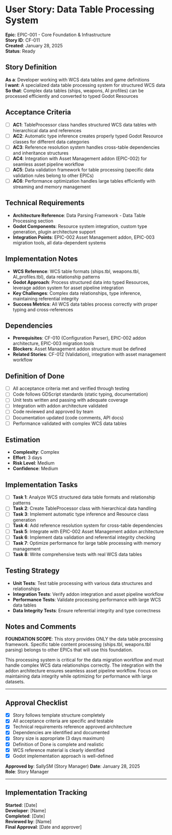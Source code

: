 # User Story: Data Table Processing System

**Epic**: EPIC-001 - Core Foundation & Infrastructure  
**Story ID**: CF-011  
**Created**: January 28, 2025  
**Status**: Ready

## Story Definition
**As a**: Developer working with WCS data tables and game definitions  
**I want**: A specialized data table processing system for structured WCS data  
**So that**: Complex data tables (ships, weapons, AI profiles) can be processed efficiently and converted to typed Godot Resources

## Acceptance Criteria
- [ ] **AC1**: TableProcessor class handles structured WCS data tables with hierarchical data and references
- [ ] **AC2**: Automatic type inference creates properly typed Godot Resource classes for different data categories
- [ ] **AC3**: Reference resolution system handles cross-table dependencies and inheritance structures
- [ ] **AC4**: Integration with Asset Management addon (EPIC-002) for seamless asset pipeline workflow
- [ ] **AC5**: Data validation framework for table processing (specific data validation rules belong to other EPICs)
- [ ] **AC6**: Performance optimization handles large tables efficiently with streaming and memory management

## Technical Requirements
- **Architecture Reference**: Data Parsing Framework - Data Table Processing section
- **Godot Components**: Resource system integration, custom type generation, plugin architecture support
- **Integration Points**: EPIC-002 Asset Management addon, EPIC-003 migration tools, all data-dependent systems

## Implementation Notes
- **WCS Reference**: WCS table formats (ships.tbl, weapons.tbl, AI_profiles.tbl), data relationship patterns
- **Godot Approach**: Process structured data into typed Resources, leverage addon system for asset pipeline integration
- **Key Challenges**: Complex data relationships, type inference, maintaining referential integrity
- **Success Metrics**: All WCS data tables process correctly with proper typing and cross-references

## Dependencies
- **Prerequisites**: CF-010 (Configuration Parser), EPIC-002 addon architecture, EPIC-003 migration tools
- **Blockers**: Asset Management addon structure must be defined
- **Related Stories**: CF-012 (Validation), integration with asset management workflow

## Definition of Done
- [ ] All acceptance criteria met and verified through testing
- [ ] Code follows GDScript standards (static typing, documentation)
- [ ] Unit tests written and passing with adequate coverage
- [ ] Integration with addon architecture validated
- [ ] Code reviewed and approved by team
- [ ] Documentation updated (code comments, API docs)
- [ ] Performance validated with complex WCS data tables

## Estimation
- **Complexity**: Complex
- **Effort**: 3 days
- **Risk Level**: Medium
- **Confidence**: Medium

## Implementation Tasks
- [ ] **Task 1**: Analyze WCS structured data table formats and relationship patterns
- [ ] **Task 2**: Create TableProcessor class with hierarchical data handling
- [ ] **Task 3**: Implement automatic type inference and Resource class generation
- [ ] **Task 4**: Add reference resolution system for cross-table dependencies
- [ ] **Task 5**: Integrate with EPIC-002 Asset Management addon architecture
- [ ] **Task 6**: Implement data validation and referential integrity checking
- [ ] **Task 7**: Optimize performance for large table processing with memory management
- [ ] **Task 8**: Write comprehensive tests with real WCS data tables

## Testing Strategy
- **Unit Tests**: Test table processing with various data structures and relationships
- **Integration Tests**: Verify addon integration and asset pipeline workflow
- **Performance Tests**: Validate processing performance with large WCS data tables
- **Data Integrity Tests**: Ensure referential integrity and type correctness

## Notes and Comments
**FOUNDATION SCOPE**: This story provides ONLY the data table processing framework. Specific table content processing (ships.tbl, weapons.tbl parsing) belongs to other EPICs that will use this foundation.

This processing system is critical for the data migration workflow and must handle complex WCS data relationships correctly. The integration with the addon architecture ensures seamless asset pipeline workflow. Focus on maintaining data integrity while optimizing for performance with large datasets.

---

## Approval Checklist
- [x] Story follows template structure completely
- [x] All acceptance criteria are specific and testable
- [x] Technical requirements reference approved architecture
- [x] Dependencies are identified and documented
- [x] Story size is appropriate (3 days maximum)
- [x] Definition of Done is complete and realistic
- [x] WCS reference material is clearly identified
- [x] Godot implementation approach is well-defined

**Approved by**: SallySM (Story Manager) **Date**: January 28, 2025  
**Role**: Story Manager

---

## Implementation Tracking
**Started**: [Date]  
**Developer**: [Name]  
**Completed**: [Date]  
**Reviewed by**: [Name]  
**Final Approval**: [Date and approver]